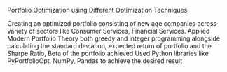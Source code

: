 Portfolio Optimization using Different Optimization Techniques

Creating an optimized portfolio consisting of new age companies across variety of sectors like Consumer Services, Financial Services.
Applied Modern Portfolio Theory both greedy and integer programming alongside calculating the standard deviation, expected return of portfolio and the Sharpe Ratio, Beta of the portfolio achieved
Used Python libraries like PyPortfolioOpt, NumPy, Pandas to achieve the desired result
